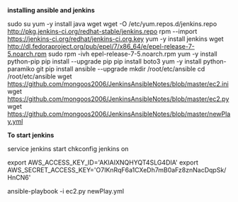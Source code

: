**installing ansible and jenkins**

sudo su
yum -y install java wget
wget -O /etc/yum.repos.d/jenkins.repo http://pkg.jenkins-ci.org/redhat-stable/jenkins.repo
rpm --import https://jenkins-ci.org/redhat/jenkins-ci.org.key
yum -y install jenkins
wget http://dl.fedoraproject.org/pub/epel/7/x86_64/e/epel-release-7-5.noarch.rpm
sudo rpm -ivh epel-release-7-5.noarch.rpm
yum -y install python-pip
pip install --upgrade pip
pip install boto3
yum -y install python-paramiko git
pip install ansible --upgrade
mkdir /root/etc/ansible
cd /root/etc/ansible
wget https://github.com/mongoos2006/JenkinsAnsibleNotes/blob/master/ec2.ini
wget https://github.com/mongoos2006/JenkinsAnsibleNotes/blob/master/ec2.py
wget https://github.com/mongoos2006/JenkinsAnsibleNotes/blob/master/newPlay.yml

**To start jenkins**

service jenkins start
chkconfig jenkins on

export AWS_ACCESS_KEY_ID='AKIAIXNQHYQT4SLG4DIA'
export AWS_SECRET_ACCESS_KEY='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'

ansible-playbook -i ec2.py newPlay.yml
